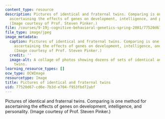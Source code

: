 ```yaml
---
content_type: resource
description: Pictures of identical and fraternal twins. Comparing is one method for
  ascertaining the effects of genes on development, intelligence, and personality.
  (Image courtesy of Prof. Steven Pinker.)
file: /courses/9-19j-cognitive-behavioral-genetics-spring-2001/77520d67cd6e7b3de704f953fbd72abf_9-19js01.jpg
file_type: image/jpeg
image_metadata:
  caption: Pictures of identical and fraternal twins. Comparing is one method for
    ascertaining the effects of genes on development, intelligence, and personality.
    (Image courtesy of Prof. Steven Pinker.)
  credit: ''
  image-alt: A collage of photos showing dozens of sets of identical and fraternal
    twins.
learning_resource_types: []
ocw_type: OCWImage
resourcetype: Image
title: Pictures of identical and fraternal twins
uid: 77520d67-cd6e-7b3d-e704-f953fbd72abf
---
```

Pictures of identical and fraternal twins. Comparing is one method for ascertaining the effects of genes on development, intelligence, and personality. (Image courtesy of Prof. Steven Pinker.)

